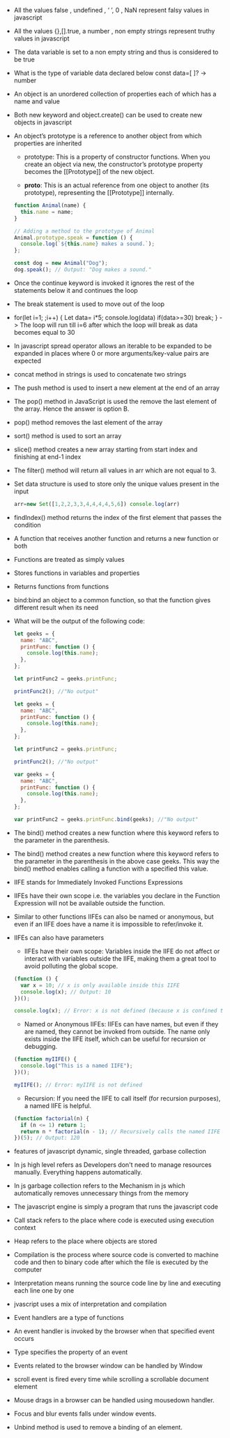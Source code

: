 - All the values false , undefined , ‘ ’, 0 , NaN represent falsy values in javascript

- All the values {},[].true, a number , non empty strings represent truthy values in javascript

- The data variable is set to a non empty string and thus is considered to be true

- What is the type of variable data declared below const data=[ ]? -> number

- An object is an unordered collection of properties each of which has a name and value

- Both new keyword and object.create() can be used to create new objects in javascript

- An object’s prototype is a reference to another object from which properties are inherited

  - prototype: This is a property of constructor functions. When you create an object via new, the constructor’s prototype property becomes the [[Prototype]] of the new object.

  - **proto**: This is an actual reference from one object to another (its prototype), representing the [[Prototype]] internally.

  ```javascript
  function Animal(name) {
    this.name = name;
  }

  // Adding a method to the prototype of Animal
  Animal.prototype.speak = function () {
    console.log(`${this.name} makes a sound.`);
  };

  const dog = new Animal("Dog");
  dog.speak(); // Output: "Dog makes a sound."
  ```

- Once the continue keyword is invoked it ignores the rest of the statements below it and continues the loop

- The break statement is used to move out of the loop

- for(let i=1; ;i++) { Let data= i\*5; console.log(data) if(data>=30) break; } -> The loop will run till i=6 after which the loop will break as data becomes equal to 30

- In javascript spread operator allows an iterable to be expanded to be expanded in places where 0 or more arguments/key-value pairs are expected

- concat method in strings is used to concatenate two strings

- The push method is used to insert a new element at the end of an array

- The pop() method in JavaScript is used the remove the last element of the array. Hence the answer is option B.

- pop() method removes the last element of the array

- sort() method is used to sort an array

- slice() method creates a new array starting from start index and finishing at end-1 index

- The filter() method will return all values in arr which are not equal to 3.

- Set data structure is used to store only the unique values present in the input

  ```javascript
  arr=new Set([1,2,2,3,3,4,4,4,4,5,6]) console.log(arr)
  ```

- findIndex() method returns the index of the first element that passes the condition

- A function that receives another function and returns a new function or both
- Functions are treated as simply values
- Stores functions in variables and properties
- Returns functions from functions

- bind:bind an object to a common function, so that the function gives different result when its need

- What will be the output of the following code:

  ```javascript
  let geeks = {
    name: "ABC",
    printFunc: function () {
      console.log(this.name);
    },
  };

  let printFunc2 = geeks.printFunc;

  printFunc2(); //"No output"
  ```

  ```javascript
  let geeks = {
    name: "ABC",
    printFunc: function () {
      console.log(this.name);
    },
  };

  let printFunc2 = geeks.printFunc;

  printFunc2(); //"No output"
  ```

  ```javascript
  var geeks = {
    name: "ABC",
    printFunc: function () {
      console.log(this.name);
    },
  };

  var printFunc2 = geeks.printFunc.bind(geeks); //"No output"
  ```

- The bind() method creates a new function where this keyword refers to the parameter in the parenthesis.

- The bind() method creates a new function where this keyword refers to the parameter in the parenthesis in the above case geeks. This way the bind() method enables calling a function with a specified this value.

- IIFE stands for Immediately Invoked Functions Expressions

- IIFEs have their own scope i.e. the variables you declare in the Function Expression will not be available outside the function.
- Similar to other functions IIFEs can also be named or anonymous, but even if an IIFE does have a name it is impossible to refer/invoke it.
- IIFEs can also have parameters

  - IIFEs have their own scope: Variables inside the IIFE do not affect or interact with variables outside the IIFE, making them a great tool to avoid polluting the global scope.

  ```javascript
  (function () {
    var x = 10; // x is only available inside this IIFE
    console.log(x); // Output: 10
  })();

  console.log(x); // Error: x is not defined (because x is confined to the IIFE's scope)
  ```

  - Named or Anonymous IIFEs: IIFEs can have names, but even if they are named, they cannot be invoked from outside. The name only exists inside the IIFE itself, which can be useful for recursion or debugging.

  ```javascript
  (function myIIFE() {
    console.log("This is a named IIFE");
  })();

  myIIFE(); // Error: myIIFE is not defined
  ```

  - Recursion: If you need the IIFE to call itself (for recursion purposes), a named IIFE is helpful.

  ```javascript
  (function factorial(n) {
    if (n <= 1) return 1;
    return n * factorial(n - 1); // Recursively calls the named IIFE
  })(5); // Output: 120
  ```

- features of javascript dynamic, single threaded, garbase collection

- In js high level refers as Developers don't need to manage resources manually. Everything happens automatically.

- In js garbage collection refers to the Mechanism in js which automatically removes unnecessary things from the memory

- The javascript engine is simply a program that runs the javascript code

- Call stack refers to the place where code is executed using execution context

- Heap refers to the place where objects are stored

- Compilation is the process where source code is converted to machine code and then to binary code after which the file is executed by the computer

- Interpretation means running the source code line by line and executing each line one by one

- jvascript uses a mix of interpretation and compilation

- Event handlers are a type of functions
- An event handler is invoked by the browser when that specified event occurs
- Type specifies the property of an event
- Events related to the browser window can be handled by Window
- scroll event is fired every time while scrolling a scrollable document element
- Mouse drags in a browser can be handled using mousedown handler.
- Focus and blur events falls under window events.

- Unbind method is used to remove a binding of an element.
